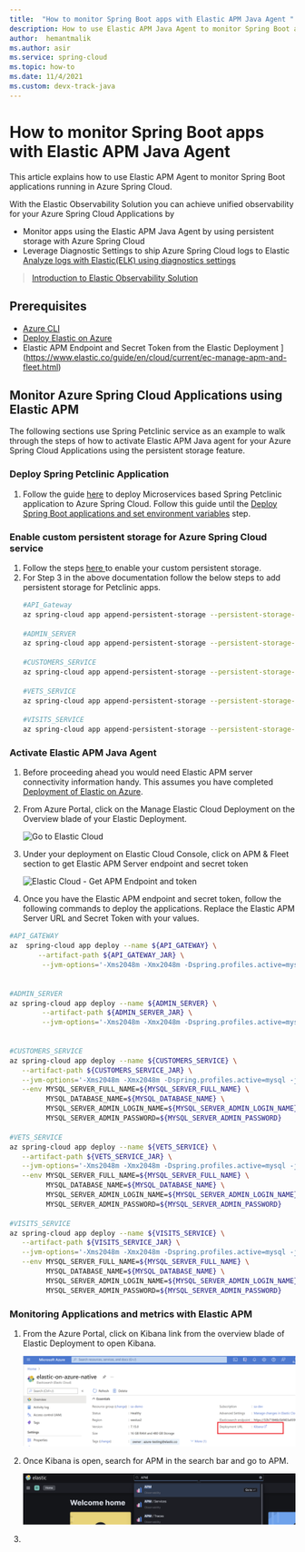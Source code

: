 ```yaml
---
title:  "How to monitor Spring Boot apps with Elastic APM Java Agent "
description: How to use Elastic APM Java Agent to monitor Spring Boot applications running in Azure Spring Cloud
author:  hemantmalik
ms.author: asir
ms.service: spring-cloud
ms.topic: how-to
ms.date: 11/4/2021
ms.custom: devx-track-java
---
```


# How to monitor Spring Boot apps with Elastic APM Java Agent

This article explains how to use Elastic APM Agent to monitor Spring Boot applications running in Azure Spring Cloud.

With the Elastic Observability Solution you can achieve unified observability for your Azure Spring Cloud Applications by 

* Monitor apps using the Elastic APM Java Agent by using persistent storage with Azure Spring Cloud
* Leverage Diagnostic Settings to ship Azure Spring Cloud logs to Elastic [Analyze logs with Elastic(ELK) using diagnostics settings](https://github.com/hemantmalik/azure-docs/blob/master/articles/spring-cloud/how-to-elastic-diagnostic-settings.md)

> [Introduction to Elastic Observability Solution](https://www.youtube.com/watch?v=uCX24hRBULY)

## Prerequisites

* [Azure CLI](/cli/azure/install-azure-cli)
* [Deploy Elastic on Azure](https://www.elastic.co/blog/getting-started-with-the-azure-integration-enhancement)
* Elastic APM Endpoint and Secret Token from the Elastic Deployment ](https://www.elastic.co/guide/en/cloud/current/ec-manage-apm-and-fleet.html)

## Monitor Azure Spring Cloud Applications using Elastic APM

The following sections use Spring Petclinic service as an example to walk through the steps of how to activate Elastic APM Java agent for your Azure Spring Cloud Applications using the persistent storage feature.

### Deploy Spring Petclinic Application
1. Follow the guide [here](https://github.com/Azure-Samples/spring-petclinic-microservices) to deploy Microservices based Spring Petclinic application to Azure Spring Cloud. Follow this guide until the [Deploy Spring Boot applications and set environment variables](https://github.com/Azure-Samples/spring-petclinic-microservices#deploy-spring-boot-applications-and-set-environment-variables) step.
   
### Enable custom persistent storage for  Azure Spring Cloud service
1. Follow the steps [here ](https://docs.microsoft.com/en-us/azure/spring-cloud/how-to-custom-persistent-storage) to enable your custom persistent storage.
2. For Step 3 in the above documentation follow the below steps to add persistent storage for Petclinic apps.
   ```bash
   #API_Gateway
   az spring-cloud app append-persistent-storage --persistent-storage-type AzureFileVolume --share-name asc-elastic --mount-path "/elastic/apm/api-gateway" --storage-name "asc-elastic-storage" -n ${API_GATEWAY} -g ${RESOURCE_GROUP} -s ${SPRING_CLOUD_SERVICE}
   
   #ADMIN_SERVER
   az spring-cloud app append-persistent-storage --persistent-storage-type AzureFileVolume --share-name asc-elastic --mount-path "/elastic/apm/admin-server" --storage-name "asc-elastic-storage" -n ${ADMIN_SERVER} -g ${RESOURCE_GROUP} -s ${SPRING_CLOUD_SERVICE}
   
   #CUSTOMERS_SERVICE
   az spring-cloud app append-persistent-storage --persistent-storage-type AzureFileVolume --share-name asc-elastic --mount-path "/elastic/apm/customers-service" --storage-name "asc-elastic-storage" -n ${CUSTOMERS_SERVICE} -g ${RESOURCE_GROUP} -s ${SPRING_CLOUD_SERVICE}
   
   #VETS_SERVICE
   az spring-cloud app append-persistent-storage --persistent-storage-type AzureFileVolume --share-name asc-elastic --mount-path "/elastic/apm/vets-service" --storage-name "asc-elastic-storage" -n ${VETS_SERVICE} -g ${RESOURCE_GROUP} -s ${SPRING_CLOUD_SERVICE}
   
   #VISITS_SERVICE
   az spring-cloud app append-persistent-storage --persistent-storage-type AzureFileVolume --share-name asc-elastic --mount-path "/elastic/apm/visits-service" --storage-name "asc-elastic-storage" -n ${VISITS_SERVICE} -g ${RESOURCE_GROUP} -s ${SPRING_CLOUD_SERVICE}```


### Activate Elastic APM Java Agent

1. Before proceeding ahead you would need Elastic APM server connectivity information handy. This assumes you have completed  [Deployment of Elastic on Azure](https://www.elastic.co/blog/getting-started-with-the-azure-integration-enhancement).

2. From Azure Portal, click on the Manage Elastic Cloud Deployment on the Overview blade  of your Elastic Deployment.
   
   ![Go to Elastic Cloud ](https://github.com/hemantmalik/azure-docs/blob/master/articles/spring-cloud/media/azure-portal-elastic-deployment-link.png)
   
3. Under your deployment on Elastic Cloud Console, click on APM & Fleet section to get Elastic APM Server endpoint and secret token

   ![Elastic Cloud - Get APM Endpoint and token ](https://github.com/hemantmalik/azure-docs/blob/master/articles/spring-cloud/media/get-apm-endpoint-token-2.png)

4. Once you have the Elastic APM endpoint and secret token, follow the following commands to deploy the applications. Replace the Elastic APM Server URL and Secret Token with your values.

```bash
#API_GATEWAY
az  spring-cloud app deploy --name ${API_GATEWAY} \
       --artifact-path ${API_GATEWAY_JAR} \
        --jvm-options='-Xms2048m -Xmx2048m -Dspring.profiles.active=mysql -javaagent:/elastic/apm/api-gateway/elastic-apm-agent-1.26.0.jar  -Delastic.apm.service_name=API_GATEWAY -Delastic.apm.application_packages=org.springframework.samples.petclinic  -Delastic.apm.server_url=<replace-with-your-Elastic-APM-server-url> -Delastic.apm.secret_token=<replace-with-your-Elastic-APM-secret-token>'


#ADMIN_SERVER
az spring-cloud app deploy --name ${ADMIN_SERVER} \
        --artifact-path ${ADMIN_SERVER_JAR} \
        --jvm-options='-Xms2048m -Xmx2048m -Dspring.profiles.active=mysql -javaagent:/elastic/apm/admin-server/elastic-apm-agent-1.26.0.jar  -Delastic.apm.service_name=ADMIN-SERVER -Delastic.apm.application_packages=org.springframework.samples.petclinic  -Delastic.apm.server_url=<replace-with-your-Elastic-APM-server-url> -Delastic.apm.secret_token=<replace-with-your-Elastic-APM-secret-token>'


#CUSTOMERS_SERVICE
az spring-cloud app deploy --name ${CUSTOMERS_SERVICE} \
   --artifact-path ${CUSTOMERS_SERVICE_JAR} \
   --jvm-options='-Xms2048m -Xmx2048m -Dspring.profiles.active=mysql -javaagent:/elastic/apm/customers-service/elastic-apm-agent-1.26.0.jar  -Delastic.apm.service_name=CUSTOMERS-SERVICE -Delastic.apm.application_packages=org.springframework.samples.petclinic  -Delastic.apm.server_url=<replace-with-your-Elastic-APM-server-url> -Delastic.apm.secret_token=<replace-with-your-Elastic-APM-secret-token>' \
   --env MYSQL_SERVER_FULL_NAME=${MYSQL_SERVER_FULL_NAME} \
         MYSQL_DATABASE_NAME=${MYSQL_DATABASE_NAME} \
         MYSQL_SERVER_ADMIN_LOGIN_NAME=${MYSQL_SERVER_ADMIN_LOGIN_NAME} \
         MYSQL_SERVER_ADMIN_PASSWORD=${MYSQL_SERVER_ADMIN_PASSWORD}
    
#VETS_SERVICE
az spring-cloud app deploy --name ${VETS_SERVICE} \
   --artifact-path ${VETS_SERVICE_JAR} \
   --jvm-options='-Xms2048m -Xmx2048m -Dspring.profiles.active=mysql -javaagent:/elastic/apm/vets-service/elastic-apm-agent-1.26.0.jar  -Delastic.apm.service_name=VETS-SERVICE -Delastic.apm.application_packages=org.springframework.samples.petclinic  -Delastic.apm.server_url=<replace-with-your-Elastic-APM-server-url> -Delastic.apm.secret_token=<replace-with-your-Elastic-APM-secret-token>' \
   --env MYSQL_SERVER_FULL_NAME=${MYSQL_SERVER_FULL_NAME} \
         MYSQL_DATABASE_NAME=${MYSQL_DATABASE_NAME} \
         MYSQL_SERVER_ADMIN_LOGIN_NAME=${MYSQL_SERVER_ADMIN_LOGIN_NAME} \
         MYSQL_SERVER_ADMIN_PASSWORD=${MYSQL_SERVER_ADMIN_PASSWORD}
              
#VISITS_SERVICE
az spring-cloud app deploy --name ${VISITS_SERVICE} \
   --artifact-path ${VISITS_SERVICE_JAR} \
   --jvm-options='-Xms2048m -Xmx2048m -Dspring.profiles.active=mysql -javaagent:/elastic/apm/visits-service/elastic-apm-agent-1.26.0.jar  -Delastic.apm.service_name=VISITS-SERVICE -Delastic.apm.application_packages=org.springframework.samples.petclinic  -Delastic.apm.server_url=<replace-with-your-Elastic-APM-server-url> -Delastic.apm.secret_token=<replace-with-your-Elastic-APM-secret-token>' \
   --env MYSQL_SERVER_FULL_NAME=${MYSQL_SERVER_FULL_NAME} \
         MYSQL_DATABASE_NAME=${MYSQL_DATABASE_NAME} \
         MYSQL_SERVER_ADMIN_LOGIN_NAME=${MYSQL_SERVER_ADMIN_LOGIN_NAME} \
         MYSQL_SERVER_ADMIN_PASSWORD=${MYSQL_SERVER_ADMIN_PASSWORD}

```

### Monitoring Applications and metrics with Elastic APM

1. From the Azure Portal, click on Kibana link from the overview blade of Elastic Deployment to open Kibana. 
   
   ![Open Kibana from Azure](https://github.com/hemantmalik/azure-docs/blob/master/articles/spring-cloud/media/get-kibana-link.png)

2. Once Kibana is open, search for APM in the search bar and go to APM.
   
   ![Open APM in Kibana](https://github.com/hemantmalik/azure-docs/blob/master/articles/spring-cloud/media/go-to-apm-kibana.PNG)

3. 
